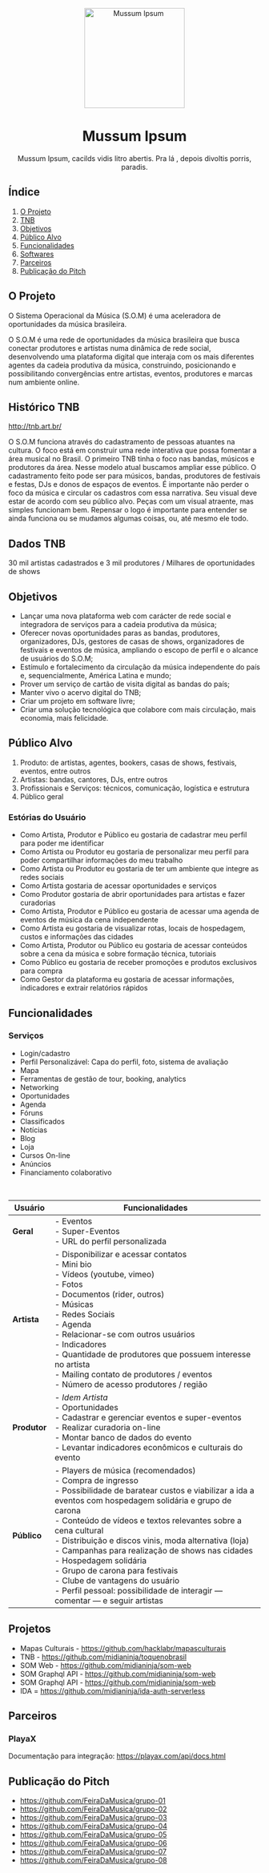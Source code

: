 <p align="center">
<img src="https://github.com/midianinja/som/assets/images/logo.jpeg" width="200" alt="Mussum Ipsum">
</p>
<h1 align="center">Mussum Ipsum</h1>
<p align="center">Mussum Ipsum, cacilds vidis litro abertis. Pra lá , depois divoltis porris, paradis.</p>

## Índice

1. [O Projeto](#o-projeto)
1. [TNB](#histórico-tnb)
1. [Objetivos](#objetivos)
1. [Público Alvo](#público-alvo)
1. [Funcionalidades](#funcionalidades)
1. [Softwares](#softwares)
1. [Parceiros](#parceiros)
1. [Publicação do Pitch](#publicação-do-pitch)

## O Projeto

O Sistema Operacional da Música (S.O.M) é uma aceleradora de oportunidades da música brasileira.

O S.O.M é uma rede de oportunidades da música brasileira que busca conectar produtores e artistas numa dinâmica de rede social, desenvolvendo uma plataforma digital que interaja com os mais diferentes agentes da cadeia produtiva da música, construindo, posicionando e possibilitando convergências entre artistas, eventos, produtores e marcas num ambiente online.

## Histórico TNB

http://tnb.art.br/

O S.O.M funciona através do cadastramento de pessoas atuantes na cultura. O foco está em construir uma rede interativa que possa fomentar a área musical no Brasil. O primeiro TNB tinha o foco nas bandas, músicos e produtores da área. Nesse modelo atual buscamos ampliar esse público. O cadastramento feito pode ser para músicos, bandas, produtores de festivais e festas, DJs e donos de espaços de eventos. É importante não perder o foco da música e circular os cadastros com essa narrativa. Seu visual deve estar de acordo com seu público alvo. Peças com um visual atraente, mas simples funcionam bem. Repensar o logo é importante para entender se ainda funciona ou se mudamos algumas coisas, ou, até mesmo ele todo.

## Dados TNB

30 mil artistas cadastrados e 3 mil produtores / Milhares de oportunidades de shows

## Objetivos

* Lançar uma nova plataforma web com carácter de rede social e integradora de serviços para a cadeia produtiva da música;
* Oferecer novas oportunidades paras as bandas, produtores, organizadores, DJs, gestores de casas de shows, organizadores de festivais e eventos de música, ampliando o escopo de perfil e o alcance de usuários do S.O.M;
* Estímulo e fortalecimento da circulação da música independente do país e, sequencialmente, América Latina e mundo;
* Prover um serviço de cartão de visita digital as bandas do país;
* Manter vivo o acervo digital do TNB;
* Criar um projeto em software livre;
* Criar uma solução tecnológica que colabore com mais circulação, mais economia, mais felicidade.

## Público Alvo

1. Produto: de artistas, agentes, bookers, casas de shows, festivais, eventos, entre outros
1. Artistas: bandas, cantores, DJs, entre outros
1. Profissionais e Serviços: técnicos, comunicação, logística e estrutura
1. Público geral

### Estórias do Usuário

* Como Artista, Produtor e Público eu gostaria de cadastrar meu perfil para poder me identificar
* Como Artista ou Produtor eu gostaria de personalizar meu perfil para poder compartilhar informações do meu trabalho
* Como Artista ou Produtor eu gostaria de ter um ambiente que integre as redes sociais
* Como Artista gostaria de acessar oportunidades e serviços
* Como Produtor gostaria de abrir oportunidades para artistas e fazer curadorias
* Como Artista, Produtor e Público eu gostaria de acessar uma agenda de eventos de música da cena independente
* Como Artista eu gostaria de visualizar rotas, locais de hospedagem, custos e informações das cidades
* Como Artista, Produtor ou Público eu gostaria de acessar conteúdos sobre a cena da música e sobre formação técnica, tutoriais
* Como Público eu gostaria de receber promoções e produtos exclusivos para compra
* Como Gestor da plataforma eu gostaria de acessar informações, indicadores e extrair relatórios rápidos

## Funcionalidades

### Serviços

* Login/cadastro
* Perfil Personalizável: Capa do perfil, foto, sistema de avaliação
* Mapa
* Ferramentas de gestão de tour, booking, analytics
* Networking
* Oportunidades
* Agenda
* Fóruns
* Classificados
* Notícias
* Blog
* Loja
* Cursos On-line
* Anúncios
* Financiamento colaborativo

</br>

| **Usuário** | **Funcionalidades** |
| ------------ | ------------ |
| **Geral** | - Eventos </br> - Super-Eventos </br> - URL do perfil personalizada|
| **Artista** | - Disponibilizar e acessar contatos </br> - Mini bio </br> - Vídeos (youtube, vimeo) </br> - Fotos </br> - Documentos (rider, outros) </br> - Músicas </br> - Redes Sociais </br> - Agenda </br> - Relacionar-se com outros usuários </br> - Indicadores </br> - Quantidade de produtores que possuem interesse no artista </br> - Mailing contato de produtores / eventos </br> - Número de acesso produtores / região |
| **Produtor** | - *Idem Artista* </br> - Oportunidades </br> - Cadastrar e gerenciar eventos e super-eventos </br> - Realizar curadoria on-line </br> - Montar banco de dados do evento </br> - Levantar indicadores econômicos e culturais do evento |
| **Público** | - Players de música (recomendados) </br> - Compra de ingresso </br> - Possibilidade de baratear custos e viabilizar a ida a eventos com hospedagem solidária e grupo de carona </br> - Conteúdo de vídeos e textos relevantes sobre a cena cultural </br> - Distribuição e discos vinis, moda alternativa (loja) </br> - Campanhas para realização de shows nas cidades </br> - Hospedagem solidária </br> - Grupo de carona para festivais </br> - Clube de vantagens do usuário </br> - Perfil pessoal: possibilidade de interagir — comentar — e seguir artistas |

## Projetos

* Mapas Culturais - https://github.com/hacklabr/mapasculturais
* TNB - https://github.com/midianinja/toquenobrasil
* SOM Web - https://github.com/midianinja/som-web
* SOM Graphql API - https://github.com/midianinja/som-web
* SOM Graphql API - https://github.com/midianinja/som-web
* IDA = https://github.com/midianinja/ida-auth-serverless


## Parceiros

### PlayaX

Documentação para integração: https://playax.com/api/docs.html

## Publicação do Pitch

* https://github.com/FeiraDaMusica/grupo-01
* https://github.com/FeiraDaMusica/grupo-02
* https://github.com/FeiraDaMusica/grupo-03
* https://github.com/FeiraDaMusica/grupo-04
* https://github.com/FeiraDaMusica/grupo-05
* https://github.com/FeiraDaMusica/grupo-06
* https://github.com/FeiraDaMusica/grupo-07
* https://github.com/FeiraDaMusica/grupo-08
